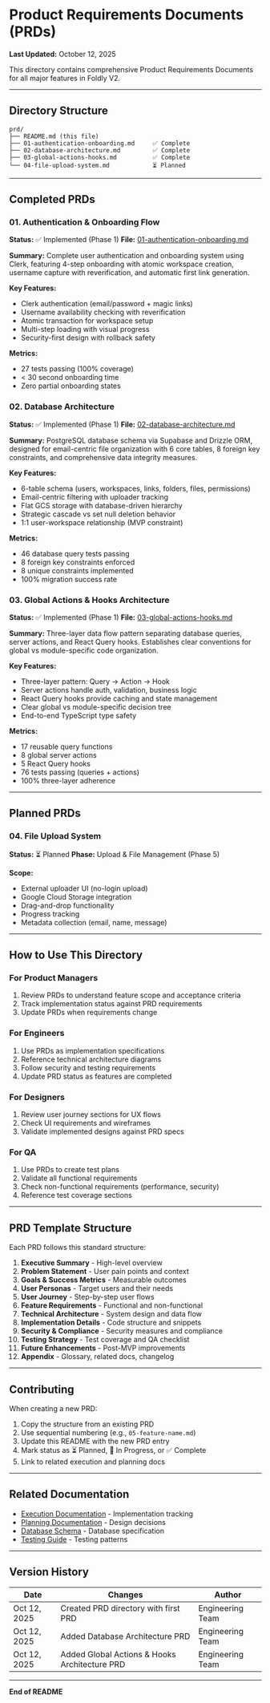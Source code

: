 # Product Requirements Documents (PRDs)

**Last Updated:** October 12, 2025

This directory contains comprehensive Product Requirements Documents for all major features in Foldly V2.

---

## Directory Structure

```
prd/
├── README.md (this file)
├── 01-authentication-onboarding.md     ✅ Complete
├── 02-database-architecture.md         ✅ Complete
├── 03-global-actions-hooks.md          ✅ Complete
└── 04-file-upload-system.md            ⏳ Planned
```

---

## Completed PRDs

### 01. Authentication & Onboarding Flow
**Status:** ✅ Implemented (Phase 1)
**File:** [01-authentication-onboarding.md](./01-authentication-onboarding.md)

**Summary:** Complete user authentication and onboarding system using Clerk, featuring 4-step onboarding with atomic workspace creation, username capture with reverification, and automatic first link generation.

**Key Features:**
- Clerk authentication (email/password + magic links)
- Username availability checking with reverification
- Atomic transaction for workspace setup
- Multi-step loading with visual progress
- Security-first design with rollback safety

**Metrics:**
- 27 tests passing (100% coverage)
- < 30 second onboarding time
- Zero partial onboarding states

### 02. Database Architecture
**Status:** ✅ Implemented (Phase 1)
**File:** [02-database-architecture.md](./02-database-architecture.md)

**Summary:** PostgreSQL database schema via Supabase and Drizzle ORM, designed for email-centric file organization with 6 core tables, 8 foreign key constraints, and comprehensive data integrity measures.

**Key Features:**
- 6-table schema (users, workspaces, links, folders, files, permissions)
- Email-centric filtering with uploader tracking
- Flat GCS storage with database-driven hierarchy
- Strategic cascade vs set null deletion behavior
- 1:1 user-workspace relationship (MVP constraint)

**Metrics:**
- 46 database query tests passing
- 8 foreign key constraints enforced
- 8 unique constraints implemented
- 100% migration success rate

### 03. Global Actions & Hooks Architecture
**Status:** ✅ Implemented (Phase 1)
**File:** [03-global-actions-hooks.md](./03-global-actions-hooks.md)

**Summary:** Three-layer data flow pattern separating database queries, server actions, and React Query hooks. Establishes clear conventions for global vs module-specific code organization.

**Key Features:**
- Three-layer pattern: Query → Action → Hook
- Server actions handle auth, validation, business logic
- React Query hooks provide caching and state management
- Clear global vs module-specific decision tree
- End-to-end TypeScript type safety

**Metrics:**
- 17 reusable query functions
- 8 global server actions
- 5 React Query hooks
- 76 tests passing (queries + actions)
- 100% three-layer adherence

---

## Planned PRDs

### 04. File Upload System
**Status:** ⏳ Planned
**Phase:** Upload & File Management (Phase 5)

**Scope:**
- External uploader UI (no-login upload)
- Google Cloud Storage integration
- Drag-and-drop functionality
- Progress tracking
- Metadata collection (email, name, message)

---

## How to Use This Directory

### For Product Managers
1. Review PRDs to understand feature scope and acceptance criteria
2. Track implementation status against PRD requirements
3. Update PRDs when requirements change

### For Engineers
1. Use PRDs as implementation specifications
2. Reference technical architecture diagrams
3. Follow security and testing requirements
4. Update PRD status as features are completed

### For Designers
1. Review user journey sections for UX flows
2. Check UI requirements and wireframes
3. Validate implemented designs against PRD specs

### For QA
1. Use PRDs to create test plans
2. Validate all functional requirements
3. Check non-functional requirements (performance, security)
4. Reference test coverage sections

---

## PRD Template Structure

Each PRD follows this standard structure:

1. **Executive Summary** - High-level overview
2. **Problem Statement** - User pain points and context
3. **Goals & Success Metrics** - Measurable outcomes
4. **User Personas** - Target users and their needs
5. **User Journey** - Step-by-step user flows
6. **Feature Requirements** - Functional and non-functional
7. **Technical Architecture** - System design and data flow
8. **Implementation Details** - Code structure and snippets
9. **Security & Compliance** - Security measures and compliance
10. **Testing Strategy** - Test coverage and QA checklist
11. **Future Enhancements** - Post-MVP improvements
12. **Appendix** - Glossary, related docs, changelog

---

## Contributing

When creating a new PRD:

1. Copy the structure from an existing PRD
2. Use sequential numbering (e.g., `05-feature-name.md`)
3. Update this README with the new PRD entry
4. Mark status as ⏳ Planned, 🚧 In Progress, or ✅ Complete
5. Link to related execution and planning docs

---

## Related Documentation

- [Execution Documentation](../execution/README.md) - Implementation tracking
- [Planning Documentation](../planning/README.md) - Design decisions
- [Database Schema](../execution/database/schema.md) - Database specification
- [Testing Guide](../execution/testing/testing-guide.md) - Testing patterns

---

## Version History

| Date | Changes | Author |
|------|---------|--------|
| Oct 12, 2025 | Created PRD directory with first PRD | Engineering Team |
| Oct 12, 2025 | Added Database Architecture PRD | Engineering Team |
| Oct 12, 2025 | Added Global Actions & Hooks Architecture PRD | Engineering Team |

---

**End of README**
